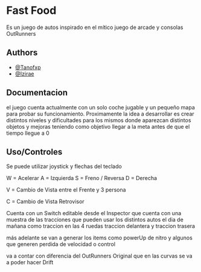 
# Fast Food

Es un juego de autos inspirado en el mítico juego
de arcade y consolas OutRunners


## Authors

- [@Tanofxp](https://www.github.com/Tanofxp)
- [@Izirae](https://www.github.com/Izirae)


## Documentacion

el juego cuenta actualmente con un solo coche jugable y un pequeño mapa para probar su funcionamiento. 
Proximamente la idea a desarrollar es crear distintos niveles y dificultades para los mismos
donde aparezcan distintos objetos y mejoras teniendo como objetivo llegar a la meta antes de que el tiempo llegue a 0  


## Uso/Controles

Se puede utilizar joystick y flechas del teclado

W = Acelerar
A = Izquierda
S = Freno / Reversa
D = Derecha

V = Cambio de Vista entre el Frente y 3 persona

C = Cambio de Vista Retrovisor 

Cuenta con un Switch editable desde el Inspector
que cuenta con una muestra de las tracciones que pueden usar los distintos autos el dia de mañana como traccion en las 4 ruedas traccion delantera
y traccion trasera

más adelante se van a generar los items como powerUp de nitro y algunos que generen perdida de velocidad o control 

va a contar con diferencia del OutRunners Original
que en las curvas se va a poder hacer Drift


